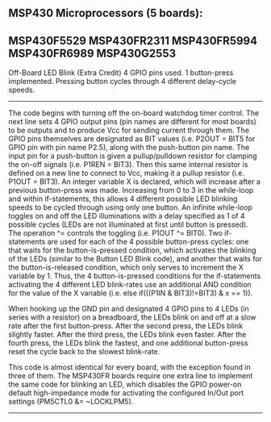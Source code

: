 MSP430 Microprocessors (5 boards):
------------------------------------------
MSP430F5529
MSP430FR2311
MSP430FR5994
MSP430FR6989
MSP430G2553
------------------------------------------

Off-Board LED Blink (Extra Credit)
4 GPIO pins used. 1 button-press implemented.
Pressing button cycles through 4 different delay-cycle speeds.

------------------------------------------

The code begins with turning off the on-board watchdog timer control. The next line sets 4 GPIO output pins (pin names are different for most boards) to be outputs and to produce Vcc for sending current through them. The GPIO pins themselves are designated as BIT values (i.e. P2OUT = BIT5 for GPIO pin with pin name P2.5), along with the push-button pin name. The input pin for a push-button is given a pullup/pulldown resistor for clamping the on-off signals (i.e. P1REN = BIT3). Then this same internal resistor is defined on a new line to connect to Vcc, making it a pullup resistor (i.e. P1OUT = BIT3). An integer variable X is declared, which will increase after a previous button-press was made. Increasing from 0 to 3 in the while-loop and within if-statements, this allows 4 different possible LED blinking speeds to be cycled through using only one button. An infinite while-loop toggles on and off the LED illuminations with a delay specified as 1 of 4 possible cycles (LEDs are not illuminated at first until button is pressed). The operation ^= controls the toggling (i.e. P1OUT ^= BIT0). Two if-statements are used for each of the 4 possible button-press cycles: one that waits for the button-is-pressed condition, which activates the blinking of the LEDs (similar to the Button LED Blink code), and another that waits for the button-is-released condition, which only serves to increment the X variable by 1. Thus, the 4 button-is-pressed conditions for the if-statements activating the 4 different LED blink-rates use an additional AND condition for the value of the X variable (i.e. else if(((P1IN & BIT3)!=BIT3) & x == 1)).

When hooking up the GND pin and designated 4 GPIO pins to 4 LEDs (in series with a resistor) on a breadboard, the LEDs blink on and off at a slow rate after the first button-press. After the second press, the LEDs blink slightly faster. After the third press, the LEDs blink even faster. After the fourth press, the LEDs blink the fastest, and one additional button-press reset the cycle back to the slowest blink-rate.

This code is almost identical for every board, with the exception found in three of them. The MSP430FR boards require one extra line to implement the same code for blinking an LED, which disables the GPIO power-on default high-impedance mode for activating the configured In/Out port settings (PM5CTL0 &= ~LOCKLPM5).

------------------------------------------
